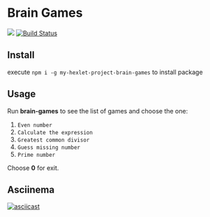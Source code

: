 # Brain Games
<a href="https://codeclimate.com/github/egortd/project-brain-games/maintainability"><img src="https://api.codeclimate.com/v1/badges/5be49c28669f2a3731f7/maintainability" /></a>
[![Build Status](https://travis-ci.org/egortd/project-brain-games.svg?branch=master)](https://travis-ci.org/egortd/project-brain-games)

## Install
execute `npm i -g my-hexlet-project-brain-games` to install package

## Usage
Run __brain-games__ to see the list of games and choose the one:
1. `Even number`
2. `Calculate the expression`
3. `Greatest common divisor`
4. `Guess missing number`
5. `Prime number`

Choose __0__ for exit.

## Asciinema
[![asciicast](https://asciinema.org/a/42Vjrb7spqRUlIfAmg8WDKPg7.svg)](https://asciinema.org/a/42Vjrb7spqRUlIfAmg8WDKPg7)